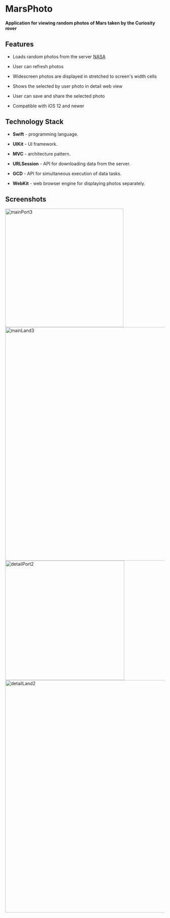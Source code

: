 # MarsPhoto 

  

**Application for viewing random photos of Mars taken by the Curiosity rover** 

  

## Features 

  

  - Loads random photos from the server [NASA](https://api.nasa.gov/) 

  - User can refresh photos 

  - Widescreen photos are displayed in stretched to screen's width cells 

  - Shows the selected by user photo in detail web view 

  - User can save and share the selected photo 

  - Compatible with iOS 12 and newer 

  

## Technology Stack 

  

  - **Swift** - programming language.  

  - **UIKit** - UI framework.
 
  - **MVC** - architecture pattern.

  - **URLSession** - API for downloading data from the server. 

  - **GCD** - API for simultaneous execution of data tasks. 

  - **WebKit** - web browser engine for displaying photos separately.  


  

## Screenshots 

  

<img width="373" alt="mainPort3" src="https://user-images.githubusercontent.com/77031399/108774100-4affd800-7570-11eb-874f-ea792d904045.png"> 

<img width="735" alt="mainLand3" src="https://user-images.githubusercontent.com/77031399/108774114-50f5b900-7570-11eb-9b9e-dce5cfb0624f.png"> 

<img width="376" alt="detailPort2" src="https://user-images.githubusercontent.com/77031399/108774137-5521d680-7570-11eb-9160-15f60f564e64.png"> 

<img width="732" alt="detailLand2" src="https://user-images.githubusercontent.com/77031399/108774150-58b55d80-7570-11eb-9699-f24aee362e00.png"> 
